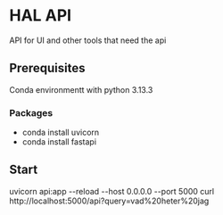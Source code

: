 # HAL API
API for UI and other tools that need the api

## Prerequisites
Conda environmentt with python 3.13.3

### Packages
* conda install uvicorn
* conda install fastapi

## Start
uvicorn api:app --reload --host 0.0.0.0 --port 5000
curl http://localhost:5000/api?query=vad%20heter%20jag